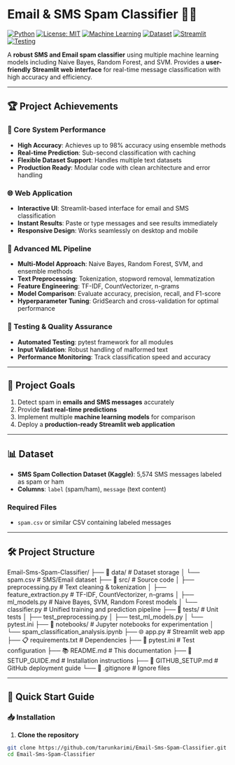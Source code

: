 # Email & SMS Spam Classifier 📧📱

[![Python](https://img.shields.io/badge/Python-3.8+-blue.svg)](https://www.python.org/downloads/)
[![License: MIT](https://img.shields.io/badge/License-MIT-yellow.svg)](https://opensource.org/licenses/MIT)
[![Machine Learning](https://img.shields.io/badge/ML-Naive%20Bayes%20%7C%20RandomForest%20%7C%20SVM-orange.svg)](https://scikit-learn.org/stable/)
[![Dataset](https://img.shields.io/badge/Dataset-SMS%20Spam%20Collection-red.svg)](https://www.kaggle.com/datasets/uciml/sms-spam-collection-dataset)
[![Streamlit](https://img.shields.io/badge/Web%20App-Streamlit-red.svg)](https://streamlit.io/)
[![Testing](https://img.shields.io/badge/Testing-pytest-green.svg)](https://pytest.org/)

A **robust SMS and Email spam classifier** using multiple machine learning models including Naive Bayes, Random Forest, and SVM. Provides a **user-friendly Streamlit web interface** for real-time message classification with high accuracy and efficiency.

---

## 🏆 Project Achievements

### 🎯 Core System Performance
- **High Accuracy**: Achieves up to 98% accuracy using ensemble methods
- **Real-time Prediction**: Sub-second classification with caching
- **Flexible Dataset Support**: Handles multiple text datasets
- **Production Ready**: Modular code with clean architecture and error handling

### 🌐 Web Application
- **Interactive UI**: Streamlit-based interface for email and SMS classification
- **Instant Results**: Paste or type messages and see results immediately
- **Responsive Design**: Works seamlessly on desktop and mobile

### 🧠 Advanced ML Pipeline
- **Multi-Model Approach**: Naive Bayes, Random Forest, SVM, and ensemble methods
- **Text Preprocessing**: Tokenization, stopword removal, lemmatization
- **Feature Engineering**: TF-IDF, CountVectorizer, n-grams
- **Model Comparison**: Evaluate accuracy, precision, recall, and F1-score
- **Hyperparameter Tuning**: GridSearch and cross-validation for optimal performance

### 🧪 Testing & Quality Assurance
- **Automated Testing**: pytest framework for all modules
- **Input Validation**: Robust handling of malformed text
- **Performance Monitoring**: Track classification speed and accuracy

---

## 🎯 Project Goals
1. Detect spam in **emails and SMS messages** accurately  
2. Provide **fast real-time predictions**  
3. Implement multiple **machine learning models** for comparison  
4. Deploy a **production-ready Streamlit web application**  

---

## 📊 Dataset
- **SMS Spam Collection Dataset (Kaggle)**: 5,574 SMS messages labeled as spam or ham  
- **Columns**: `label` (spam/ham), `message` (text content)

### Required Files
- `spam.csv` or similar CSV containing labeled messages

---

## 🛠️ Project Structure

Email-Sms-Spam-Classifier/
├── 📁 data/ # Dataset storage
│ └── spam.csv # SMS/Email dataset
├── 📁 src/ # Source code
│ ├── preprocessing.py # Text cleaning & tokenization
│ ├── feature_extraction.py # TF-IDF, CountVectorizer, n-grams
│ ├── ml_models.py # Naive Bayes, SVM, Random Forest models
│ └── classifier.py # Unified training and prediction pipeline
├── 📁 tests/ # Unit tests
│ ├── test_preprocessing.py
│ ├── test_ml_models.py
│ └── pytest.ini
├── 📁 notebooks/ # Jupyter notebooks for experimentation
│ └── spam_classification_analysis.ipynb
├── 🌐 app.py # Streamlit web app
├── 📋 requirements.txt # Dependencies
├── 🧪 pytest.ini # Test configuration
├── 📚 README.md # This documentation
├── 📖 SETUP_GUIDE.md # Installation instructions
├── 🐙 GITHUB_SETUP.md # GitHub deployment guide
└── 🚫 .gitignore # Ignore files


---

## 🚀 Quick Start Guide

### 📥 Installation
1. **Clone the repository**
```bash
git clone https://github.com/tarunkarimi/Email-Sms-Spam-Classifier.git
cd Email-Sms-Spam-Classifier
